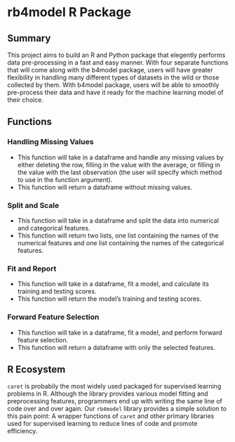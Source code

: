 
<!-- README.md is generated from README.Rmd. Please edit that file -->

# rb4model R Package

## Summary

This project aims to build an R and Python package that elegently
performs data pre-processing in a fast and easy manner. With four
separate functions that will come along with the b4model package, users
will have greater flexibility in handling many different types of
datasets in the wild or those collected by them. With b4model package,
users will be able to smoothly pre-process their data and have it ready
for the machine learning model of their choice.

## Functions

### Handling Missing Values

  - This function will take in a dataframe and handle any missing values
    by either deleting the row, filling in the value with the average,
    or filling in the value with the last observation (the user will
    specify which method to use in the function argument).
  - This function will return a dataframe without missing values.

### Split and Scale

  - This function will take in a dataframe and split the data into
    numerical and categorical features.
  - This function will return two lists, one list containing the names
    of the numerical features and one list containing the names of the
    categorical features.

### Fit and Report

  - This function will take in a dataframe, fit a model, and calculate
    its training and testing scores.
  - This function will return the model’s training and testing scores.

### Forward Feature Selection

  - This function will take in a dataframe, fit a model, and perform
    forward feature selection.
  - This function will return a dataframe with only the selected
    features.

## R Ecosystem

`caret` is probabily the most widely used packaged for supervised learning problems in R. Although the library provides various model fitting and preprocessing features, programmers end up with writing the same line of code over and over again. Our `rb4model` library provides a simple solution to this pain point: A wrapper functions of `caret` and other primary libraries used for supervised learning to reduce lines of code and promote efficiency.
